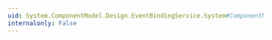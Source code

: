 ```yaml
---
uid: System.ComponentModel.Design.EventBindingService.System#ComponentModel#Design#IEventBindingService#GetEvent(System.ComponentModel.PropertyDescriptor)
internalonly: False
---
```

